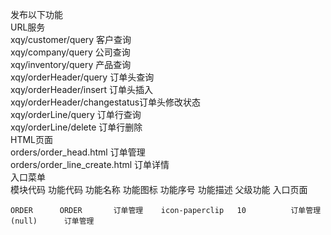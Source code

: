 ﻿发布以下功能   
URL服务   
    xqy/customer/query          客户查询   
    xqy/company/query           公司查询   
    xqy/inventory/query         产品查询   
    xqy/orderHeader/query       订单头查询   
    xqy/orderHeader/insert      订单头插入   
    xqy/orderHeader/changestatus订单头修改状态    
    xqy/orderLine/query         订单行查询    
    xqy/orderLine/delete        订单行删除   
HTML页面   
    orders/order_head.html 订单管理   
    orders/order_line_create.html 订单详情   
入口菜单   
    模块代码    功能代码    功能名称    功能图标        功能序号    功能描述    父级功能    入口页面      
   
    ORDER      ORDER       订单管理    icon-paperclip   10          订单管理    (null)      订单管理   

